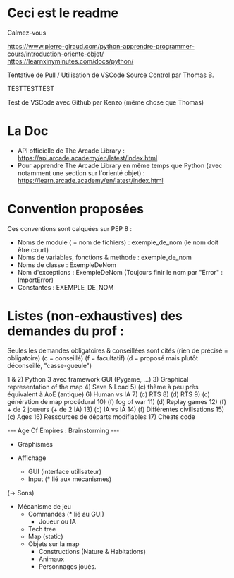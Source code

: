 # Ceci est le readme
Calmez-vous

https://www.pierre-giraud.com/python-apprendre-programmer-cours/introduction-oriente-objet/
https://learnxinyminutes.com/docs/python/

Tentative de Pull / Utilisation de VSCode Source Control par Thomas B.

TESTTESTTEST

Test de VSCode avec Github par Kenzo (même chose que Thomas)


# La Doc
- API officielle de The Arcade Library : https://api.arcade.academy/en/latest/index.html
- Pour apprendre The Arcade Library en même temps que Python (avec notamment une section sur l'orienté objet) : https://learn.arcade.academy/en/latest/index.html


# Convention proposées
Ces conventions sont calquées sur PEP 8 :
- Noms de module ( = nom de fichiers) : exemple_de_nom (le nom doit être court)
- Noms de variables, fonctions & methode : exemple_de_nom 
- Noms de classe : ExempleDeNom
- Nom d'exceptions : ExempleDeNom (Toujours finir le nom par "Error" : ImportError)
- Constantes : EXEMPLE_DE_NOM


# Listes (non-exhaustives) des demandes du prof :
Seules les demandes obligatoires & conseillées sont cités
(rien de précisé = obligatoire)
(c = conseillé)
(f = facultatif)
(d = proposé mais plutôt déconseillé, "casse-gueule")

1 & 2) Python 3 avec framework GUI (Pygame, ...)
3) Graphical representation of the map
4) Save & Load
5) (c) thème à peu près équivalent à AoE (antique)
6) Human vs IA
7) (c) RTS
8) (d) RTS
9) (c) génération de map procédural
10) (f) fog of war
11) (d) Replay games
12) (f) + de 2 joueurs (+ de 2 IA)
13) (c) IA vs IA
14) (f) Différentes civilisations
15) (c) Ages
16) Ressources de départs modifiables
17) Cheats code


--- Age Of Empires : Brainstorming ---
- Graphismes

- Affichage
  - GUI (interface utilisateur)
  - Input (* lié aux mécanismes)

(-> Sons)

- Mécanisme de jeu
  - Commandes (* lié au GUI)
    - Joueur ou IA
  - Tech tree
  - Map (static)
  - Objets sur la map
    - Constructions (Nature & Habitations)
    - Animaux
    - Personnages joués.
